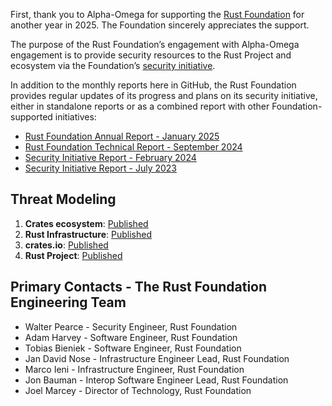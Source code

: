 
First, thank you to Alpha-Omega for supporting the [Rust Foundation](https://rustfoundation.org) for another year in 2025. The Foundation sincerely appreciates the support.

The purpose of the Rust Foundation’s engagement with Alpha-Omega engagement is to provide security resources to the Rust Project and ecosystem via the Foundation’s [security initiative](https://foundation.rust-lang.org/news/2022-09-13-rust-foundation-establishes-security-team/).

In addition to the monthly reports here in GitHub, the Rust Foundation provides regular updates of its progress and plans on its security initiative, either in standalone reports or as a combined report with other Foundation-supported initiatives:

* [Rust Foundation Annual Report - January 2025](https://rustfoundation.org/media/download-the-2024-rust-foundation-annual-report/)
* [Rust Foundation Technical Report - September 2024](https://foundation.rust-lang.org/news/latest-rust-foundation-report-details-technical-accomplishments/)
* [Security Initiative Report - February 2024](https://foundation.rust-lang.org/news/second-security-initiative-report-details-rust-security-advancements/)
* [Security Initiative Report - July 2023](https://foundation.rust-lang.org/news/new-rust-foundation-report-details-security-initiative-progress/)

## Threat Modeling

1. **Crates ecosystem**: [Published](https://drive.google.com/file/d/1YxpJ0W5eqat2Y3ZfbdwKm_AoNhX3hIj_/)
2. **Rust Infrastructure**: [Published](https://docs.google.com/document/d/10Qlf8lk7VbpWhA0wHqJj4syYuUVr8rkGVM-k2qkb0QE/)
3. **crates.io**: [Published](https://docs.google.com/document/d/1krEL8zccid44ojS2vqxH4HRCD-bPzC7tLfcDhc5QekI/)
4. **Rust Project**: [Published](https://docs.google.com/document/d/1kpUUYekiiZRARk_EDQ7merBLmwp301yCE28MkQH-x8k/)

## Primary Contacts - The Rust Foundation Engineering Team

* Walter Pearce - Security Engineer, Rust Foundation
* Adam Harvey - Software Engineer, Rust Foundation
* Tobias Bieniek - Software Engineer, Rust Foundation
* Jan David Nose - Infrastructure Engineer Lead, Rust Foundation
* Marco Ieni - Infrastructure Engineer, Rust Foundation
* Jon Bauman - Interop Software Engineer Lead, Rust Foundation
* Joel Marcey - Director of Technology, Rust Foundation